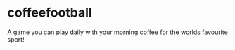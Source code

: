 # coffeefootball
A game you can play daily with your morning coffee for the worlds favourite sport!
